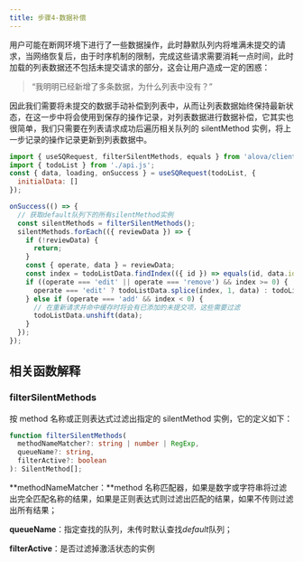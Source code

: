 ```yaml
---
title: 步骤4-数据补偿
---
```


用户可能在断网环境下进行了一些数据操作，此时静默队列内将堆满未提交的请求，当网络恢复后，由于时序机制的限制，完成这些请求需要消耗一点时间，此时加载的列表数据还不包括未提交请求的部分，这会让用户造成一定的困惑：

> “我明明已经新增了多条数据，为什么列表中没有？”

因此我们需要将未提交的数据手动补偿到列表中，从而让列表数据始终保持最新状态，在这一步中将会使用到保存的操作记录，对列表数据进行数据补偿，它其实也很简单，我们只需要在列表请求成功后遍历相关队列的 silentMethod 实例，将上一步记录的操作记录更新到列表数据中。

```javascript
import { useSQRequest, filterSilentMethods, equals } from 'alova/client';
import { todoList } from './api.js';
const { data, loading, onSuccess } = useSQRequest(todoList, {
  initialData: []
});

onSuccess(() => {
  // 获取default队列下的所有silentMethod实例
  const silentMethods = filterSilentMethods();
  silentMethods.forEach(({ reviewData }) => {
    if (!reviewData) {
      return;
    }
    const { operate, data } = reviewData;
    const index = todoListData.findIndex(({ id }) => equals(id, data.id));
    if ((operate === 'edit' || operate === 'remove') && index >= 0) {
      operate === 'edit' ? todoListData.splice(index, 1, data) : todoListData.splice(index, 1);
    } else if (operate === 'add' && index < 0) {
      // 在重新请求并命中缓存时将会有已添加的未提交项，这些需要过滤
      todoListData.unshift(data);
    }
  });
});
```

## 相关函数解释

### filterSilentMethods

按 method 名称或正则表达式过滤出指定的 silentMethod 实例，它的定义如下：

```typescript
function filterSilentMethods(
  methodNameMatcher?: string | number | RegExp,
  queueName?: string,
  filterActive?: boolean
): SilentMethod[];
```

**methodNameMatcher：**method 名称匹配器，如果是数字或字符串将过滤出完全匹配名称的结果，如果是正则表达式则过滤出匹配的结果，如果不传则过滤出所有结果；

**queueName**：指定查找的队列，未传时默认查找*default*队列；

**filterActive**：是否过滤掉激活状态的实例
